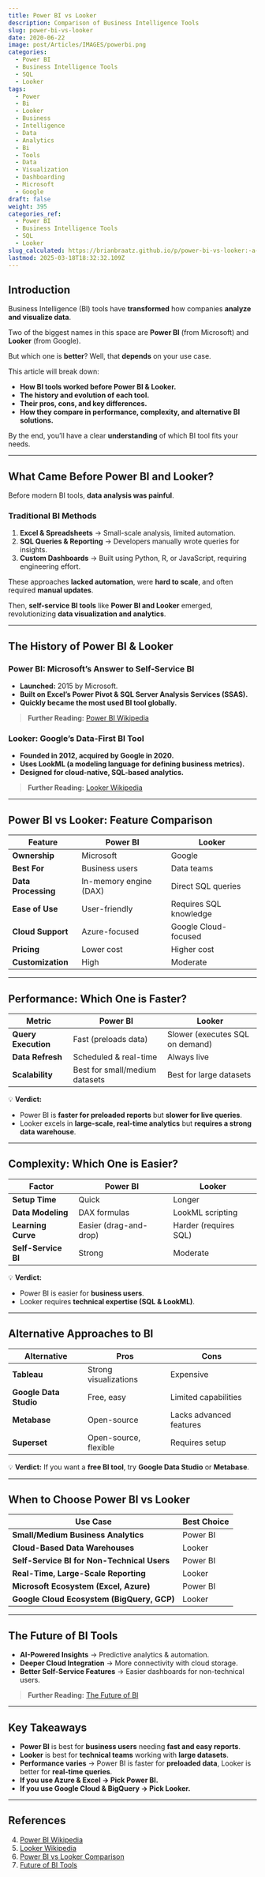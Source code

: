 ```yaml
---
title: Power BI vs Looker
description: Comparison of Business Intelligence Tools
slug: power-bi-vs-looker
date: 2020-06-22
image: post/Articles/IMAGES/powerbi.png
categories:
  - Power BI
  - Business Intelligence Tools
  - SQL
  - Looker
tags:
  - Power
  - Bi
  - Looker
  - Business
  - Intelligence
  - Data
  - Analytics
  - Bi
  - Tools
  - Data
  - Visualization
  - Dashboarding
  - Microsoft
  - Google
draft: false
weight: 395
categories_ref:
  - Power BI
  - Business Intelligence Tools
  - SQL
  - Looker
slug_calculated: https://brianbraatz.github.io/p/power-bi-vs-looker:-a-comprehensive-comparison-of-business-intelligence-tools
lastmod: 2025-03-18T18:32:32.109Z
---
```

<!-- 
# Power BI vs Looker: A Comprehensive Comparison of Business Intelligence Tools
-->

## Introduction

Business Intelligence (BI) tools have **transformed** how companies **analyze and visualize data**.

Two of the biggest names in this space are **Power BI** (from Microsoft) and **Looker** (from Google).

But which one is **better**? Well, that **depends** on your use case.

This article will break down:

* **How BI tools worked before Power BI & Looker.**
* **The history and evolution of each tool.**
* **Their pros, cons, and key differences.**
* **How they compare in performance, complexity, and alternative BI solutions.**

By the end, you’ll have a clear **understanding** of which BI tool fits your needs.

***

## What Came Before Power BI and Looker?

Before modern BI tools, **data analysis was painful**.

### **Traditional BI Methods**

1. **Excel & Spreadsheets** → Small-scale analysis, limited automation.
2. **SQL Queries & Reporting** → Developers manually wrote queries for insights.
3. **Custom Dashboards** → Built using Python, R, or JavaScript, requiring engineering effort.

These approaches **lacked automation**, were **hard to scale**, and often required **manual updates**.

Then, **self-service BI tools** like **Power BI and Looker** emerged, revolutionizing **data visualization and analytics**.

***

## The History of Power BI & Looker

### **Power BI: Microsoft’s Answer to Self-Service BI**

* **Launched:** 2015 by Microsoft.
* **Built on Excel’s Power Pivot & SQL Server Analysis Services (SSAS).**
* **Quickly became the most used BI tool globally.**

> **Further Reading:** [Power BI Wikipedia](https://en.wikipedia.org/wiki/Microsoft_Power_BI)

### **Looker: Google’s Data-First BI Tool**

* **Founded in 2012, acquired by Google in 2020.**
* **Uses LookML (a modeling language for defining business metrics).**
* **Designed for cloud-native, SQL-based analytics.**

> **Further Reading:** [Looker Wikipedia](https://en.wikipedia.org/wiki/Looker_\(business_intelligence_software\))

***

## Power BI vs Looker: Feature Comparison

| Feature             | Power BI               | Looker                 |
| ------------------- | ---------------------- | ---------------------- |
| **Ownership**       | Microsoft              | Google                 |
| **Best For**        | Business users         | Data teams             |
| **Data Processing** | In-memory engine (DAX) | Direct SQL queries     |
| **Ease of Use**     | User-friendly          | Requires SQL knowledge |
| **Cloud Support**   | Azure-focused          | Google Cloud-focused   |
| **Pricing**         | Lower cost             | Higher cost            |
| **Customization**   | High                   | Moderate               |

***

## Performance: Which One is Faster?

| Metric              | Power BI                       | Looker                          |
| ------------------- | ------------------------------ | ------------------------------- |
| **Query Execution** | Fast (preloads data)           | Slower (executes SQL on demand) |
| **Data Refresh**    | Scheduled & real-time          | Always live                     |
| **Scalability**     | Best for small/medium datasets | Best for large datasets         |

💡 **Verdict:**

* Power BI is **faster for preloaded reports** but **slower for live queries**.
* Looker excels in **large-scale, real-time analytics** but **requires a strong data warehouse**.

***

## Complexity: Which One is Easier?

| Factor              | Power BI               | Looker                |
| ------------------- | ---------------------- | --------------------- |
| **Setup Time**      | Quick                  | Longer                |
| **Data Modeling**   | DAX formulas           | LookML scripting      |
| **Learning Curve**  | Easier (drag-and-drop) | Harder (requires SQL) |
| **Self-Service BI** | Strong                 | Moderate              |

💡 **Verdict:**

* Power BI is easier for **business users**.
* Looker requires **technical expertise (SQL & LookML)**.

***

## Alternative Approaches to BI

| Alternative            | Pros                  | Cons                    |
| ---------------------- | --------------------- | ----------------------- |
| **Tableau**            | Strong visualizations | Expensive               |
| **Google Data Studio** | Free, easy            | Limited capabilities    |
| **Metabase**           | Open-source           | Lacks advanced features |
| **Superset**           | Open-source, flexible | Requires setup          |

💡 **Verdict:** If you want a **free BI tool**, try **Google Data Studio** or **Metabase**.

***

## When to Choose Power BI vs Looker

| Use Case                                    | Best Choice |
| ------------------------------------------- | ----------- |
| **Small/Medium Business Analytics**         | Power BI    |
| **Cloud-Based Data Warehouses**             | Looker      |
| **Self-Service BI for Non-Technical Users** | Power BI    |
| **Real-Time, Large-Scale Reporting**        | Looker      |
| **Microsoft Ecosystem (Excel, Azure)**      | Power BI    |
| **Google Cloud Ecosystem (BigQuery, GCP)**  | Looker      |

***

## The Future of BI Tools

* **AI-Powered Insights** → Predictive analytics & automation.
* **Deeper Cloud Integration** → More connectivity with cloud storage.
* **Better Self-Service Features** → Easier dashboards for non-technical users.

> **Further Reading:** [The Future of BI](https://www.forbes.com/sites/forbestechcouncil/2022/02/10/the-future-of-business-intelligence/)

***

## Key Takeaways

* **Power BI** is best for **business users** needing **fast and easy reports**.
* **Looker** is best for **technical teams** working with **large datasets**.
* **Performance varies** → Power BI is faster for **preloaded data**, Looker is better for **real-time queries**.
* **If you use Azure & Excel → Pick Power BI.**
* **If you use Google Cloud & BigQuery → Pick Looker.**

***

## References

4. [Power BI Wikipedia](https://en.wikipedia.org/wiki/Microsoft_Power_BI)
5. [Looker Wikipedia](https://en.wikipedia.org/wiki/Looker_\(business_intelligence_software\))
6. [Power BI vs Looker Comparison](https://www.gartner.com/reviews/compare/microsoft-power-bi-vs-looker)
7. [Future of BI Tools](https://www.forbes.com/sites/forbestechcouncil/2022/02/10/the-future-of-business-intelligence/)

